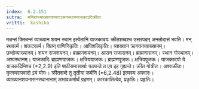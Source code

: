 ```yaml
---
index:  6.2.151
sutra:  मन्क्तिन्व्याख्यानशयनाऽसनस्थानयाजकाऽदिक्रीताः
vritti:  kashika 
---
```


मन्नन्तं क्तिन्नन्तं व्याख्यान शयन स्थान इत्येतानि याजकादयः क्रीतशब्दश्च उत्तरपदम् अनतोदात्तं भवति। मन् रथवर्त्म। शकटवर्त्म। क्तिन् पाणिनिकृतिः। आपिशलिकृतिः। व्याख्यान ऋगयनव्याख्यानम्। छन्दोव्याख्यानम्। शयन राजशयनम्। ब्राह्मणशयनम्। आसन राजासनम्। ब्राह्मणासनम्। स्थान गोस्थानम्। अश्वस्थानम्। याजकादिः ब्राह्मणयाजकः। क्षत्रिययाजकः। ब्राह्मणपूजकः। क्षत्रियपूजकः। याजकादयो ये याजकदिभिश्च (*2,2.9) इति षष्ठीसमासार्थाः पठ्यन्ते त एव इह गृह्यन्ते। क्रीत गोत्रीतः। अश्वक्रीतः। कृत्स्वरापवादो ऽयं योगः। क्रीतशब्दे तु तृतीया कर्मणि (*6,2.48) इत्यस्य अपवादः। व्याख्यानशयनासनस्थानानाम् अभावकर्मार्थं ग्रहणम्। कारकातित्येव, प्रकृतिः। प्रहृतिः।

